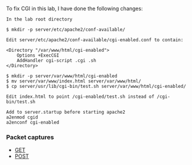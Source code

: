 To fix CGI in this lab, I have done the following changes:

```
In the lab root directory

$ mkdir -p server/etc/apache2/conf-available/

Edit server/etc/apache2/conf-available/cgi-enabled.conf to contain:

<Directory "/var/www/html/cgi-enabled">
    Options +ExecCGI
    AddHandler cgi-script .cgi .sh
</Directory>

$ mkdir -p server/var/www/html/cgi-enabled
$ mv server/var/www/index.html server/var/www/html/
$ cp server/usr/lib/cgi-bin/test.sh server/var/www/html/cgi-enabled/

Edit index.html to point /cgi-enabled/test.sh instead of /cgi-bin/test.sh

Add to server.startup before starting apache2
a2enmod cgid
a2enconf cgi-enabled
```

### Packet captures
- [GET](shared/get.pcap)
- [POST](shared/post.pcap)

